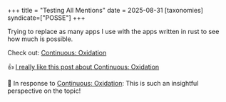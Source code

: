 +++
title = "Testing All Mentions"
date = 2025-08-31
[taxonomies]
syndicate=["POSSE"]
+++

Trying to replace as many apps I use with the apps written in rust to see how much is possible.

<p>Check out: <a href="https://flux.carboxi.de/continuous-oxidation/">Continuous: Oxidation</a></p>

<p>👍 <span class="u-like-of">
  <a href="https://flux.carboxi.de/continuous-oxidation/">I really like this post about Continuous: Oxidation</a>
</span></p>

<p>💬 <span class="u-in-reply-to">
  In response to <a href="https://flux.carboxi.de/continuous-oxidation/">Continuous: Oxidation</a>: 
  This is such an insightful perspective on the topic!
</span></p>
